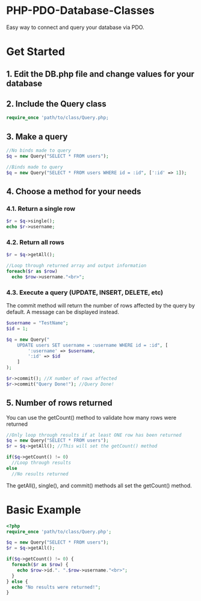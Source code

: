 # PHP-PDO-Database-Classes
Easy way to connect and query your database via PDO.

# Get Started

## 1. Edit the DB.php file and change values for your database

## 2. Include the Query class

```PHP
require_once 'path/to/class/Query.php;
```
## 3. Make a query

```PHP
//No binds made to query
$q = new Query("SELECT * FROM users");

//Binds made to query
$q = new Query("SELECT * FROM users WHERE id = :id", [':id' => 1]);
```

## 4. Choose a method for your needs

### 4.1. Return a single row

```PHP
$r = $q->single();
echo $r->username;
```

### 4.2. Return all rows

```PHP
$r = $q->getAll();

//Loop through returned array and output information
foreach($r as $row)
  echo $row->username."<br>";
```

### 4.3. Execute a query (UPDATE, INSERT, DELETE, etc)

The commit method will return the number of rows affected by the query by default. A message can be displayed instead.

```PHP
$username = "TestName";
$id = 1;

$q = new Query("
	UPDATE users SET username = :username WHERE id = :id", [
		':username' => $username,
		':id' => $id
	]
);

$r->commit(); //X number of rows affected
$r->commit("Query Done!"); //Query Done!
```

## 5. Number of rows returned

You can use the getCount() method to validate how many rows were returned

```PHP
//Only loop through results if at least ONE row has been returned
$q = new Query("SELECT * FROM users");
$r = $q->getAll(); //This will set the getCount() method

if($q->getCount() != 0)
  //Loop through results
else
  //No results returned
```
The getAll(), single(), and commit() methods all set the getCount() method.

# Basic Example

```PHP
<?php
require_once 'path/to/class/Query.php';

$q = new Query("SELECT * FROM users");
$r = $q->getAll();

if($q->getCount() != 0) {
  foreach($r as $row) {
    echo $row->id.". ".$row->username."<br>";
  }
} else {
  echo "No results were returned!";
}
```

